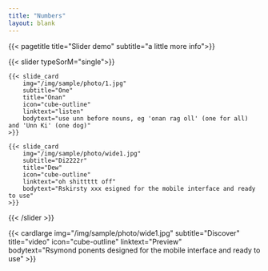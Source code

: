 ```yaml
---
title: "Numbers"
layout: blank
---
```



{{< pagetitle title="Slider demo" subtitle="a little more info">}}



{{< slider typeSorM="single">}}

    {{< slide_card 
        img="/img/sample/photo/1.jpg" 
        subtitle="One" 
        title="Onan" 
        icon="cube-outline" 
        linktext="listen"  
        bodytext="use unn before nouns, eg 'onan rag oll' (one for all) and 'Unn Ki' (one dog)" 
    >}}

    {{< slide_card 
        img="/img/sample/photo/wide1.jpg" 
        subtitle="Di2222r" 
        title="Dew" 
        icon="cube-outline" 
        linktext="oh shittttt off"  
        bodytext="Rskirsty xxx esigned for the mobile interface and ready to use"
    >}}

{{< /slider >}}


{{< cardlarge 
    img="/img/sample/photo/wide1.jpg" 
    subtitle="Discover" 
    title="video" 
    icon="cube-outline" 
    linktext="Preview"  
    bodytext="Rsymond ponents designed for the mobile interface and ready to use" >}}
